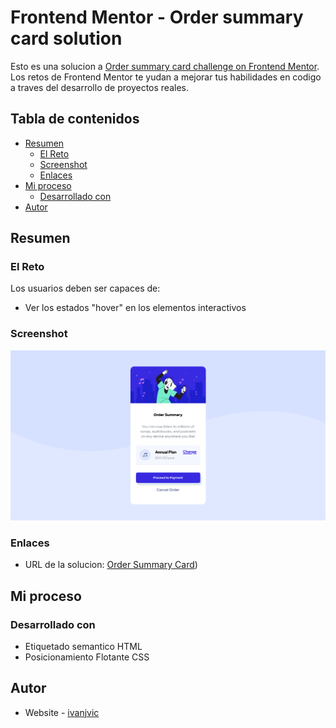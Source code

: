 # Frontend Mentor - Order summary card solution

Esto es una solucion a [Order summary card challenge on Frontend Mentor](https://www.frontendmentor.io/challenges/order-summary-component-QlPmajDUj). Los retos de Frontend Mentor te yudan a mejorar tus habilidades en codigo a traves del desarrollo de proyectos reales. 

## Tabla de contenidos

- [Resumen](#resumen)
  - [El Reto](#reto)
  - [Screenshot](#screenshot)
  - [Enlaces](#links)
- [Mi proceso](#proceso)
  - [Desarrollado con](#desarrollo)
- [Autor](#autor)

<a name="resumen"></a>
## Resumen 

<a name="reto"></a>
### El Reto

Los usuarios deben ser capaces de:

- Ver los estados "hover" en los elementos interactivos

<a name="screenshot"></a>
### Screenshot

![](./captura_reto1.png)

<a name="links"></a>
### Enlaces

- URL de la solucion: [Order Summary Card](https://ivanjvic.github.io/order-summary-card-solution/))

<a name="proceso"></a>
## Mi proceso

<a name="desarrollo"></a>
### Desarrollado con

- Etiquetado semantico HTML
- Posicionamiento Flotante CSS

<a name="autor"></a>
## Autor

- Website - [ivanjvic](https://ivanjvic.github.io/website/)


